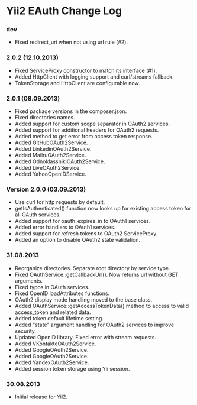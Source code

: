 Yii2 EAuth Change Log
=====================

### dev
* Fixed redirect_uri when not using url rule (#2).

### 2.0.2 (12.10.2013)
* Fixed ServiceProxy constructor to match its interface (#1).
* Added HttpClient with logging support and curl/streams fallback.
* TokenStorage and HttpClient are configurable now.

### 2.0.1 (08.09.2013)
* Fixed package versions in the composer.json.
* Fixed directories names.
* Added support for custom scope separator in OAuth2 services.
* Added support for additional headers for OAuth2 requests.
* Added method to get error from access token response.
* Added GitHubOAuth2Service.
* Added LinkedinOAuth2Service.
* Added MailruOAuth2Service.
* Added OdnoklassnikiOAuth2Service.
* Added LiveOAuth2Service.
* Added YahooOpenIDService.

### Version 2.0.0 (03.09.2013)
* Use curl for http requests by default.
* getIsAuthenticated() function now looks up for existing access token for all OAuth services.
* Added support for oauth_expires_in to OAuth1 services.
* Added error handlers to OAuth1 services.
* Added support for refresh tokens to OAuth2 ServiceProxy.
* Added an option to disable OAuth2 state validation.

### 31.08.2013
* Reorganize directories. Separate root directory by service type.
* Fixed OAuthService::getCallbackUrl(). Now returns url without GET arguments.
* Fixed typos in OAuth services.
* Fixed OpenID loadAttributes functions.
* OAuth2 display mode handling moved to the base class.
* Added OAuthService::getAccessTokenData() method to access to valid access_token and related data.
* Added token default lifetime setting.
* Added "state" argument handling for OAuth2 services to improve security.
* Updated OpenID library. Fixed error with stream requests.
* Added VKontakteOAuth2Service.
* Added GoogleOAuth2Service.
* Added GoogleOAuth2Service.
* Added YandexOAuth2Service.
* Added session token storage using Yii session.

### 30.08.2013
* Initial release for Yii2.